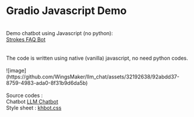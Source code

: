 # Gradio Javascript Demo<br>
<br>
Demo chatbot using Javascript (no python):<br>
<a href='https://wingsmaker.github.io/Github/faq_bot.html'>Strokes FAQ Bot</a><br>
<br>
<br>
The code is written using native (vanilla) javascript, no need python codes.<br>
<br>
![image](https://github.com/WingsMaker/llm_chat/assets/32192638/92abdd37-8759-4983-ada0-8f31b9d6da5b)

<br>
<br>
Source codes :<br>
Chatbot <a href='https://raw.githubusercontent.com/WingsMaker/llm_chat/main/llm_chat.html'>LLM Chatbot</a><br>
Style sheet : <a href='https://raw.githubusercontent.com/WingsMaker/llm_chat/main/khbot.css'>khbot.css</a><br>
<br>
